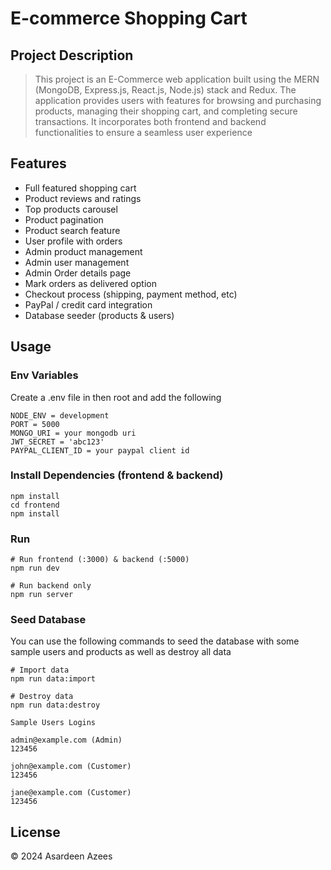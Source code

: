 # E-commerce Shopping Cart

## Project Description

> This project is an E-Commerce web application built using the MERN (MongoDB, Express.js, React.js, Node.js) stack and Redux. The application provides users with features for browsing and purchasing products, managing their shopping cart, and completing secure transactions. It incorporates both frontend and backend functionalities to ensure a seamless user experience

## Features

- Full featured shopping cart
- Product reviews and ratings
- Top products carousel
- Product pagination
- Product search feature
- User profile with orders
- Admin product management
- Admin user management
- Admin Order details page
- Mark orders as delivered option
- Checkout process (shipping, payment method, etc)
- PayPal / credit card integration
- Database seeder (products & users)

## Usage

### Env Variables

Create a .env file in then root and add the following

```
NODE_ENV = development
PORT = 5000
MONGO_URI = your mongodb uri
JWT_SECRET = 'abc123'
PAYPAL_CLIENT_ID = your paypal client id
```

### Install Dependencies (frontend & backend)

```
npm install
cd frontend
npm install
```

### Run

```
# Run frontend (:3000) & backend (:5000)
npm run dev

# Run backend only
npm run server
```

### Seed Database

You can use the following commands to seed the database with some sample users and products as well as destroy all data

```
# Import data
npm run data:import

# Destroy data
npm run data:destroy
```

```
Sample Users Logins

admin@example.com (Admin)
123456

john@example.com (Customer)
123456

jane@example.com (Customer)
123456
```

## License

© 2024 Asardeen Azees
